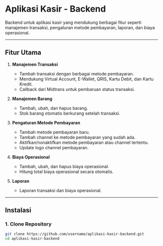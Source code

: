 # Aplikasi Kasir - Backend

Backend untuk aplikasi kasir yang mendukung berbagai fitur seperti manajemen transaksi, pengaturan metode pembayaran, laporan, dan biaya operasional.

---

## **Fitur Utama**

1. **Manajemen Transaksi**

   - Tambah transaksi dengan berbagai metode pembayaran.
   - Mendukung Virtual Account, E-Wallet, QRIS, Kartu Debit, dan Kartu Kredit.
   - Callback dari Midtrans untuk pembaruan status transaksi.

2. **Manajemen Barang**

   - Tambah, ubah, dan hapus barang.
   - Stok barang otomatis berkurang setelah transaksi.

3. **Pengaturan Metode Pembayaran**

   - Tambah metode pembayaran baru.
   - Tambah channel ke metode pembayaran yang sudah ada.
   - Aktifkan/nonaktifkan metode pembayaran atau channel tertentu.
   - Update logo channel pembayaran.

4. **Biaya Operasional**

   - Tambah, ubah, dan hapus biaya operasional.
   - Hitung total biaya operasional secara otomatis.

5. **Laporan**
   - Laporan transaksi dan biaya operasional.

---

## **Instalasi**

### **1. Clone Repository**

```bash
git clone https://github.com/username/aplikasi-kasir-backend.git
cd aplikasi-kasir-backend
```